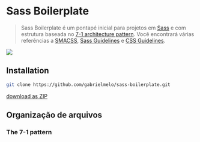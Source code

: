 # Sass Boilerplate

> Sass Boilerplate é um pontapé inicial para projetos em [Sass](https://sass-lang.com) e com estrutura baseada no [7-1 architecture pattern](http://sass-guidelin.es/#architecture). Você encontrará várias referências a [SMACSS](https://smacss.com), [Sass Guidelines](https://sass-guidelin.es) e [CSS Guidelines](http://cssguidelin.es).

![](header.png)

## Installation

```sh
git clone https://github.com/gabrielmelo/sass-boilerplate.git
```

[download as ZIP](https://github.com/gabrielmelo/sass-boilerplate/archive/master.zip)

## Organização de arquivos

### The 7-1 pattern
